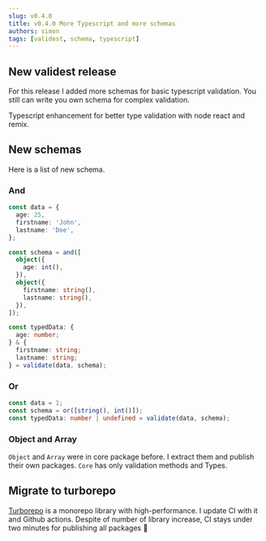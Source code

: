 ```yaml
---
slug: v0.4.0
title: v0.4.0 More Typescript and more schemas
authors: simon
tags: [validest, schema, typescript]
---
```


## New validest release

For this release I added more schemas for basic typescript validation. You still can write you own schema for complex validation.

Typescript enhancement for better type validation with node react and remix.

## New schemas

Here is a list of new schema.

### And

```ts
const data = {
  age: 25,
  firstname: 'John',
  lastname: 'Doe',
};

const schema = and([
  object({
    age: int(),
  }),
  object({
    firstname: string(),
    lastname: string(),
  }),
]);

const typedData: {
  age: number;
} & {
  firstname: string;
  lastname: string;
} = validate(data, schema);
```

### Or

```ts
const data = 1;
const schema = or([string(), int()]);
const typedData: number | undefined = validate(data, schema);
```

### Object and Array

`Object` and `Array` were in core package before. I extract them and publish their own packages.
`Core` has only validation methods and Types.

## Migrate to turborepo

[Turborepo](https://turborepo.org/) is a monorepo library with high-performance.
I update CI with it and Github actions. Despite of number of library increase, CI stays under two minutes for publishing all packages 🚀
